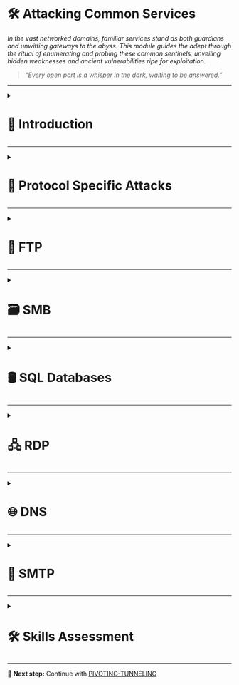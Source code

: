 # 🛠️ Attacking Common Services  
*In the vast networked domains, familiar services stand as both guardians and unwitting gateways to the abyss. This module guides the adept through the ritual of enumerating and probing these common sentinels, unveiling hidden weaknesses and ancient vulnerabilities ripe for exploitation.*

> *“Every open port is a whisper in the dark, waiting to be answered.”*

---

<details>
<summary><h1>📢 Introduction</h1></summary>

<details>
<summary><h2>Interacting with Common Services</h2></summary>

</details>

</details>

---

<details>
<summary><h1>🎯 Protocol Specific Attacks</h1></summary>

<details>
<summary><h2>The Concept of Attacks</h2></summary>

</details>

<details>
<summary><h2>Service Misconfigurations</h2></summary>

</details>

<details>
<summary><h2>Finding Senitive Information</h2></summary>

</details>

</details>

---

<details>
<summary><h1>📄 FTP</h1></summary>

<details>
<summary><h2>Attacking FTP</h2></summary>

</details>

<details>
<summary><h2>Latest FTP Vulnerabilities</h2></summary>

</details>

</details>

---

<details>
<summary><h1>🗃️ SMB</h1></summary>

<details>
<summary><h2>Attacking FTP</h2></summary>

</details>

<details>
<summary><h2>Latest FTP Vulnerabilities</h2></summary>

</details>

</details>

---

<details>
<summary><h1>🛢️ SQL Databases</h1></summary>

<details>
<summary><h2>Attacking SQL Databases</h2></summary>

</details>

<details>
<summary><h2>Latest SQL Vulnerabilities</h2></summary>

</details>

</details>

---

<details>
<summary><h1>🖧 RDP</h1></summary>

<details>
<summary><h2>Attacking RDP</h2></summary>

</details>

<details>
<summary><h2>Latest RDP Vulnerabilities</h2></summary>

</details>

</details>

---

<details>
<summary><h1>🌐 DNS</h1></summary>

<details>
<summary><h2>Attacking DNS</h2></summary>

</details>

<details>
<summary><h2>Latest DNS Vulnerabilities</h2></summary>

</details>

</details>

---

<details>
<summary><h1>📨 SMTP</h1></summary>

<details>
<summary><h2>Attacking Email</h2></summary>

</details>

<details>
<summary><h2>Latest Email Service Vulnerabilities</h2></summary>

</details>

</details>

---

<details>
<summary><h1>🛠️ Skills Assessment</h1></summary>

<details>
<summary><h2>Attacking Common Services (EASY)</h2></summary>

</details>

<details>
<summary><h2>Attacking Common Services (MEDIUM)</h2></summary>

</details>

<details>
<summary><h2>Attacking Common Services (HARD)</h2></summary>

</details>

</details>

---

📘 **Next step:** Continue with [PIVOTING-TUNNELING](./09-pivoting-tunneling.md)